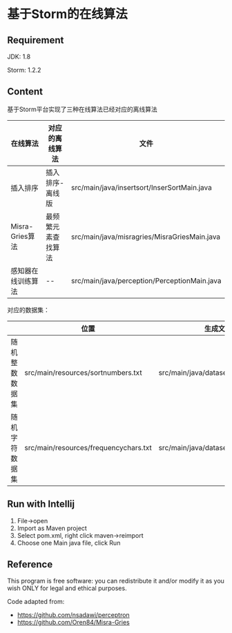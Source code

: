 # 基于Storm的在线算法

## Requirement

JDK: 1.8

Storm: 1.2.2

## Content

基于Storm平台实现了三种在线算法已经对应的离线算法

| 在线算法           | 对应的离线算法     | 文件                                         |
| ------------------ | ------------------ | -------------------------------------------- |
| 插入排序           | 插入排序-离线版    | src/main/java/insertsort/InserSortMain.java  |
| Misra-Gries算法    | 最频繁元素查找算法 | src/main/java/misragries/MisraGriesMain.java |
| 感知器在线训练算法 | --                 | src/main/java/perception/PerceptionMain.java |

对应的数据集：

|                | 位置                                  | 生成文件                            |
| -------------- | ------------------------------------- | ----------------------------------- |
| 随机整数数据集 | src/main/resources/sortnumbers.txt    | src/main/java/dataset/InsertSortPre |
| 随机字符数据集 | src/main/resources/frequencychars.txt | src/main/java/dataset/MisraGriesPre |

## Run with Intellij

1. File->open
2. Import as Maven project
3. Select pom.xml, right click maven->reimport
4. Choose one Main java file, click Run

## Reference

This program is free software: you can redistribute it and/or modify it as you wish ONLY for legal and ethical purposes.

Code adapted from:

- https://github.com/nsadawi/perceptron
- https://github.com/Oren84/Misra-Gries

